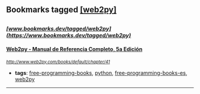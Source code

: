 ## Bookmarks tagged [[web2py]](https://www.bookmarks.dev/search?q=[web2py])

_<sup><sup>[www.bookmarks.dev/tagged/web2py](https://www.bookmarks.dev/tagged/web2py)</sup></sup>_
---
#### [Web2py - Manual de Referencia Completo, 5a Edición](http://www.web2py.com/books/default/chapter/41)
_<sup>http://www.web2py.com/books/default/chapter/41</sup>_

* **tags**: [free-programming-books](../tagged/free-programming-books.md), [python](../tagged/python.md), [free-programming-books-es](../tagged/free-programming-books-es.md), [web2py](../tagged/web2py.md)
---
